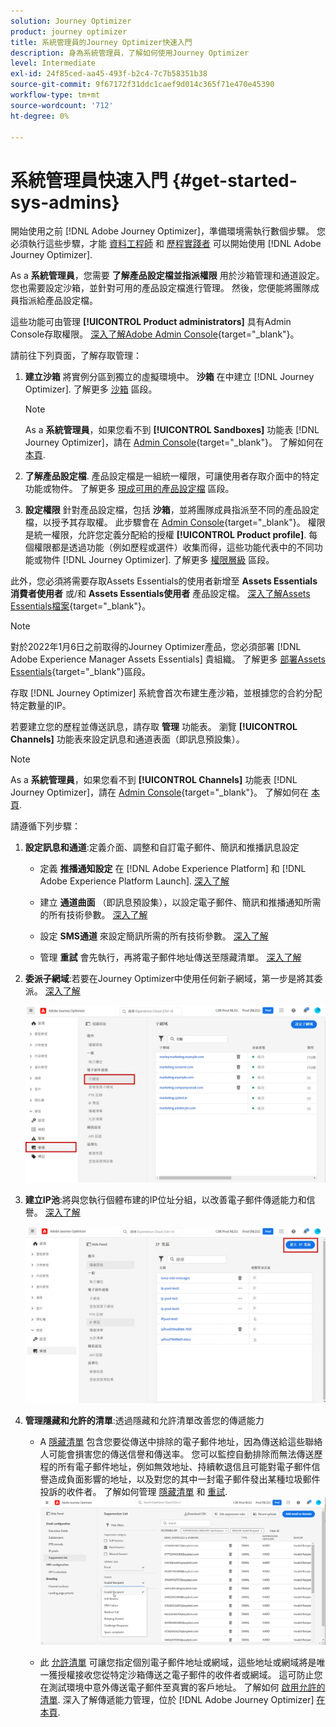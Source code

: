 ```yaml
---
solution: Journey Optimizer
product: journey optimizer
title: 系統管理員的Journey Optimizer快速入門
description: 身為系統管理員，了解如何使用Journey Optimizer
level: Intermediate
exl-id: 24f85ced-aa45-493f-b2c4-7c7b58351b38
source-git-commit: 9f67172f31ddc1caef9d014c365f71e470e45390
workflow-type: tm+mt
source-wordcount: '712'
ht-degree: 0%

---
```


# 系統管理員快速入門 {#get-started-sys-admins}

開始使用之前 [!DNL Adobe Journey Optimizer]，準備環境需執行數個步驟。  您必須執行這些步驟，才能 [資料工程師](data-engineer.md) 和 [歷程實踐者](marketer.md) 可以開始使用 [!DNL Adobe Journey Optimizer].


As a **系統管理員**，您需要 **了解產品設定檔並指派權限** 用於沙箱管理和通道設定。 您也需要設定沙箱，並針對可用的產品設定檔進行管理。 然後，您便能將團隊成員指派給產品設定檔。

這些功能可由管理 **[!UICONTROL Product administrators]** 具有Admin Console存取權限。 [深入了解Adobe Admin Console](https://helpx.adobe.com/enterprise/admin-guide.html){target=&quot;_blank&quot;}。

請前往下列頁面，了解存取管理：

1. **建立沙箱** 將實例分區到獨立的虛擬環境中。 **沙箱** 在中建立 [!DNL Journey Optimizer]. 了解更多 [沙箱](../../administration/sandboxes.md) 區段。

   >[!NOTE]
   >As a **系統管理員**，如果您看不到 **[!UICONTROL Sandboxes]** 功能表 [!DNL Journey Optimizer]，請在 [Admin Console](https://adminconsole.adobe.com/){target=&quot;_blank&quot;}。 了解如何在 [本頁](../../administration/permissions.md#edit-product-profile).

1. **了解產品設定檔**. 產品設定檔是一組統一權限，可讓使用者存取介面中的特定功能或物件。 了解更多 [現成可用的產品設定檔](../../administration/ootb-product-profiles.md) 區段。

1. **設定權限** 針對產品設定檔，包括 **沙箱**，並將團隊成員指派至不同的產品設定檔，以授予其存取權。 此步驟會在 [Admin Console](https://adminconsole.adobe.com/){target=&quot;_blank&quot;}。 權限是統一權限，允許您定義分配給的授權 **[!UICONTROL Product profile]**. 每個權限都是透過功能（例如歷程或選件）收集而得，這些功能代表中的不同功能或物件 [!DNL Journey Optimizer]. 了解更多 [權限層級](../../administration/high-low-permissions.md) 區段。

此外，您必須將需要存取Assets Essentials的使用者新增至 **Assets Essentials消費者使用者** 或/和 **Assets Essentials使用者** 產品設定檔。 [深入了解Assets Essentials檔案](https://experienceleague.adobe.com/docs/experience-manager-assets-essentials/help/deploy-administer.html){target=&quot;_blank&quot;}。

>[!NOTE]
>對於2022年1月6日之前取得的Journey Optimizer產品，您必須部署 [!DNL Adobe Experience Manager Assets Essentials] 貴組織。 了解更多 [部署Assets Essentials](https://experienceleague.adobe.com/docs/experience-manager-assets-essentials/help/deploy-administer.html){target=&quot;_blank&quot;}區段。

存取 [!DNL Journey Optimizer] 系統會首次布建生產沙箱，並根據您的合約分配特定數量的IP。

若要建立您的歷程並傳送訊息，請存取 **管理** 功能表。 瀏覽 **[!UICONTROL Channels]** 功能表來設定訊息和通道表面（即訊息預設集）。

>[!NOTE]
>As a **系統管理員**，如果您看不到 **[!UICONTROL Channels]** 功能表 [!DNL Journey Optimizer]，請在 [Admin Console](https://adminconsole.adobe.com/){target=&quot;_blank&quot;}。 了解如何在 [本頁](../../administration/permissions.md#edit-product-profile).

請遵循下列步驟：

1. **設定訊息和通道**:定義介面、調整和自訂電子郵件、簡訊和推播訊息設定

   * 定義 **推播通知設定** 在 [!DNL Adobe Experience Platform] 和 [!DNL Adobe Experience Platform Launch]. [深入了解](../../push/push-gs.md)

   * 建立 **通道曲面** （即訊息預設集），以設定電子郵件、簡訊和推播通知所需的所有技術參數。 [深入了解](../../configuration/channel-surfaces.md)

   * 設定 **SMS通道** 來設定簡訊所需的所有技術參數。 [深入了解](../../sms/sms-configuration.md)

   * 管理 **重試** 會先執行，再將電子郵件地址傳送至隱藏清單。 [深入了解](../../configuration/manage-suppression-list.md)

1. **委派子網域**:若要在Journey Optimizer中使用任何新子網域，第一步是將其委派。 [深入了解](../../configuration/about-subdomain-delegation.md)

   ![](../assets/subdomain.png)

1. **建立IP池**:將與您執行個體布建的IP位址分組，以改善電子郵件傳遞能力和信譽。 [深入了解](../../configuration/ip-pools.md)

   ![](../assets/ip-pool.png)

1. **管理隱藏和允許的清單**:透過隱藏和允許清單改善您的傳遞能力

   * A [隱藏清單](../../reports/suppression-list.md) 包含您要從傳送中排除的電子郵件地址，因為傳送給這些聯絡人可能會損害您的傳送信譽和傳送率。 您可以監控自動排除而無法傳送歷程的所有電子郵件地址，例如無效地址、持續軟退信且可能對電子郵件信譽造成負面影響的地址，以及對您的其中一封電子郵件發出某種垃圾郵件投訴的收件者。 了解如何管理 [隱藏清單](../../configuration/manage-suppression-list.md) 和 [重試](../../configuration/retries.md).
   ![](../assets/suppression-list-filtering-example.png)

   * 此 [允許清單](../../configuration/allow-list.md) 可讓您指定個別電子郵件地址或網域，這些地址或網域將是唯一獲授權接收您從特定沙箱傳送之電子郵件的收件者或網域。 這可防止您在測試環境中意外傳送電子郵件至真實的客戶地址。 了解如何 [啟用允許的清單](../../configuration/allow-list.md).
   深入了解傳遞能力管理，位於 [!DNL Adobe Journey Optimizer] [在本頁](../../reports/deliverability.md).
